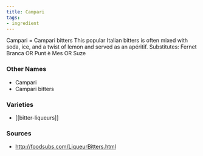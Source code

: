 ```yaml
---
title: Campari
tags:
- ingredient
---
```

Campari = Campari bitters This popular Italian bitters is often mixed with soda, ice, and a twist of lemon and served as an apéritif. Substitutes: Fernet Branca OR Punt è Mes OR Suze

### Other Names

* Campari
* Campari bitters

### Varieties

* [[bitter-liqueurs]]

### Sources
* http://foodsubs.com/LiqueurBitters.html
